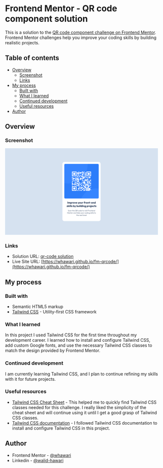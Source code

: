# Frontend Mentor - QR code component solution

This is a solution to the [QR code component challenge on Frontend Mentor](https://www.frontendmentor.io/challenges/qr-code-component-iux_sIO_H). Frontend Mentor challenges help you improve your coding skills by building realistic projects. 

## Table of contents

- [Overview](#overview)
  - [Screenshot](#screenshot)
  - [Links](#links)
- [My process](#my-process)
  - [Built with](#built-with)
  - [What I learned](#what-i-learned)
  - [Continued development](#continued-development)
  - [Useful resources](#useful-resources)
- [Author](#author)

## Overview

### Screenshot

![](./images/qr-code-solution.png)

### Links

- Solution URL: [qr-code solution](https://github.com/whawari/fm-qrcode)
- Live Site URL: [https://whawari.github.io/fm-qrcode/](https://whawari.github.io/fm-qrcode/)

## My process

### Built with

- Semantic HTML5 markup
- [Tailwind CSS](https://tailwindcss.com/) - Utility-first CSS framework

### What I learned

In this project I used Tailwind CSS for the first time throughout my development career.
I learned how to install and configure Tailwind CSS, add custom Google fonts, and use the necessary Tailwind CSS classes to match the design provided by Frontend Mentor.

### Continued development

I am currently learning Tailwind CSS, and I plan to continue refining my skills with it for future projects.

### Useful resources

- [Tailwind CSS Cheat Sheet](https://www.creative-tim.com/twcomponents/cheatsheet) - This helped me to quickly find Tailwind CSS classes needed for this challenge. I really liked the simplicity of the cheat sheet and will continue using it until I get a good grasp of Tailwind CSS classes.
- [Tailwind CSS documentation](https://tailwindcss.com/docs/installation) - I followed Tailwind CSS documentation to install and configure Tailwind CSS in this project.

## Author

- Frontend Mentor - [@whawari](https://www.frontendmentor.io/profile/whawari)
- Linkedin - [@walid-hawari](https://www.linkedin.com/in/walid-hawari/)
